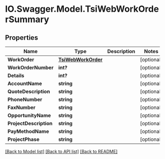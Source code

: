 # IO.Swagger.Model.TsiWebWorkOrderSummary
## Properties

Name | Type | Description | Notes
------------ | ------------- | ------------- | -------------
**WorkOrder** | [**TsiWebWorkOrder**](TsiWebWorkOrder.md) |  | [optional] 
**WorkOrderNumber** | **int?** |  | [optional] 
**Details** | **int?** |  | [optional] 
**AccountName** | **string** |  | [optional] 
**QuoteDescription** | **string** |  | [optional] 
**PhoneNumber** | **string** |  | [optional] 
**FaxNumber** | **string** |  | [optional] 
**OpportunityName** | **string** |  | [optional] 
**ProjectDescription** | **string** |  | [optional] 
**PayMethodName** | **string** |  | [optional] 
**ProjectPhase** | **string** |  | [optional] 

[[Back to Model list]](../README.md#documentation-for-models) [[Back to API list]](../README.md#documentation-for-api-endpoints) [[Back to README]](../README.md)

